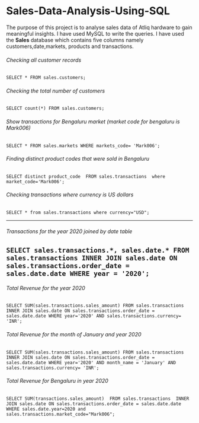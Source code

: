 # Sales-Data-Analysis-Using-SQL
The purpose of this project is to analyse sales data of Atliq hardware to gain meaningful insights. I have used MySQL to write the queries. I have used the **Sales** database which contains five columns namely customers,date,markets, products and transactions.

###### Checking all customer records
`SELECT *
FROM sales.customers;`

###### Checking the total number of customers
`SELECT count(*)
FROM sales.customers;`

###### Show transactions for Bengaluru market (market code for bengaluru is Mark006)
`SELECT *
FROM sales.markets
WHERE markets_code= 'Mark006';`

###### Finding distinct product codes that were sold in Bengaluru
`SELECT distinct product_code 
FROM sales.transactions 
where market_code='Mark006';`

###### Checking transactions where currency is US dollars
`SELECT * from sales.transactions where currency="USD";`

--------------------------------------------------------
###### Transactions for the year 2020 joined by date table
`SELECT sales.transactions.*, sales.date.*
FROM sales.transactions INNER JOIN sales.date
ON sales.transactions.order_date = sales.date.date
WHERE year = '2020';`
---------------------------------------------------------
###### Total Revenue for the year 2020
`SELECT SUM(sales.transactions.sales_amount)
FROM sales.transactions 
INNER JOIN sales.date ON sales.transactions.order_date = sales.date.date
WHERE year='2020' AND sales.transactions.currency= 'INR';`

###### Total Revenue for the month of January and year 2020
`SELECT SUM(sales.transactions.sales_amount)
FROM sales.transactions 
INNER JOIN sales.date ON sales.transactions.order_date = sales.date.date
WHERE year='2020' AND month_name = 'January' AND sales.transactions.currency= 'INR';`

###### Total Revenue for Bengaluru in year 2020
`SELECT SUM(transactions.sales_amount) 
FROM sales.transactions 
INNER JOIN sales.date ON sales.transactions.order_date = sales.date.date 
WHERE sales.date.year=2020 and sales.transactions.market_code="Mark006";`
